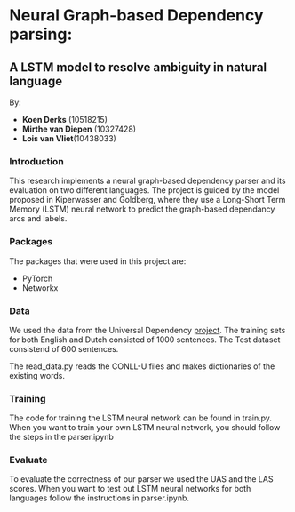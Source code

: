 

# Neural Graph-based Dependency parsing:
## A LSTM model to resolve ambiguity in natural language

By:
* **Koen Derks** (10518215)
* **Mirthe van Diepen** (10327428)
* **Lois van Vliet**(10438033) 


### Introduction
This research implements a neural graph-based dependency parser and its evaluation on two different languages. The project is guided by the model proposed in Kiperwasser and Goldberg, where they use a Long-Short Term Memory (LSTM) neural network to predict the graph-based dependancy arcs and labels.  

### Packages

The packages that were used in this project are:
* PyTorch
* Networkx
 

### Data

We used the data from the Universal Dependency [project](http://universaldependencies.org). The training sets for both English and Dutch consisted of 1000 sentences. 
The Test dataset consistend of 600 sentences.  

The read_data.py reads the CONLL-U files and makes dictionaries of the existing words. 

### Training

The code for training the LSTM neural network can be found in train.py. When you want to train your own LSTM neural network, you should follow the steps in the parser.ipynb

### Evaluate

To evaluate the correctness of our parser we used the UAS and the LAS scores. When you want to test out LSTM neural networks for both languages follow the instructions in parser.ipynb. 



